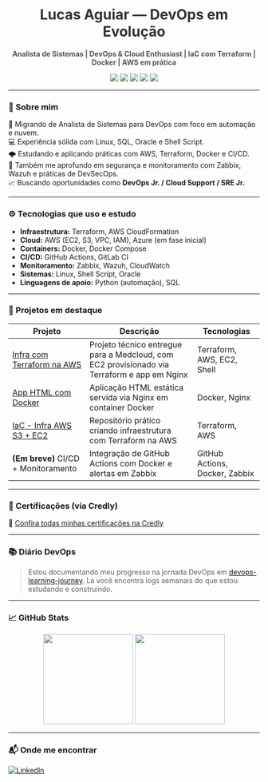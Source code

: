 <h1 align="center" style="color:#333333;">Lucas Aguiar — DevOps em Evolução</h1>

<p align="center">
  <b style="color:#555555;">Analista de Sistemas | DevOps & Cloud Enthusiast | IaC com Terraform | Docker | AWS em prática</b>
</p>

<p align="center">
  <img src="https://img.shields.io/badge/Linux-DevOps-555555?style=for-the-badge&logo=linux&logoColor=white" />
  <img src="https://img.shields.io/badge/Terraform-IaC-555555?style=for-the-badge&logo=terraform&logoColor=white" />
  <img src="https://img.shields.io/badge/AWS-Cloud-555555?style=for-the-badge&logo=amazonaws&logoColor=white" />
  <img src="https://img.shields.io/badge/Docker-Containers-555555?style=for-the-badge&logo=docker&logoColor=white" />
  <img src="https://img.shields.io/badge/GitHub_Actions-CI/CD-555555?style=for-the-badge&logo=githubactions&logoColor=white" />
</p>

---

### 🧠 Sobre mim

🎯 Migrando de Analista de Sistemas para DevOps com foco em automação e nuvem.  
💻 Experiência sólida com Linux, SQL, Oracle e Shell Script.  
🌩️ Estudando e aplicando práticas com AWS, Terraform, Docker e CI/CD.  
🔐 Também me aprofundo em segurança e monitoramento com Zabbix, Wazuh e práticas de DevSecOps.  
📈 Buscando oportunidades como **DevOps Jr. / Cloud Support / SRE Jr.**

---

### ⚙️ Tecnologias que uso e estudo

- **Infraestrutura:** Terraform, AWS CloudFormation  
- **Cloud:** AWS (EC2, S3, VPC, IAM), Azure (em fase inicial)  
- **Containers:** Docker, Docker Compose  
- **CI/CD:** GitHub Actions, GitLab CI  
- **Monitoramento:** Zabbix, Wazuh, CloudWatch  
- **Sistemas:** Linux, Shell Script, Oracle  
- **Linguagens de apoio:** Python (automação), SQL

---

### 🚀 Projetos em destaque

| Projeto | Descrição | Tecnologias |
|--------|-----------|-------------|
| [Infra com Terraform na AWS](https://github.com/AguiarLucass/infra-terraform-medcloud) | Projeto técnico entregue para a Medcloud, com EC2 provisionado via Terraform e app em Nginx | Terraform, AWS, EC2, Shell |
| [App HTML com Docker](https://github.com/AguiarLucass/app-html-docker) | Aplicação HTML estática servida via Nginx em container Docker | Docker, Nginx |
| [IaC - Infra AWS S3 + EC2](https://github.com/AguiarLucass/iac-terraform-aws) | Repositório prático criando infraestrutura com Terraform na AWS | Terraform, AWS |
| **(Em breve)** CI/CD + Monitoramento | Integração de GitHub Actions com Docker e alertas em Zabbix | GitHub Actions, Docker, Zabbix |

---

### 🧾 Certificações (via Credly)

🔗 [Confira todas minhas certificações na Credly](https://www.credly.com/users/lucas-aguiar.7b6efc66)

---

### 📚 Diário DevOps

> Estou documentando meu progresso na jornada DevOps em [devops-learning-journey](https://github.com/AguiarLucass/devops-learning-journey). Lá você encontra logs semanais do que estou estudando e construindo.

---

### 📈 GitHub Stats

<p align="center">
  <img height="180em" src="https://github-readme-stats.vercel.app/api?username=AguiarLucass&show_icons=true&theme=dark&hide_border=true&count_private=true"/>
  <img height="180em" src="https://github-readme-stats.vercel.app/api/top-langs/?username=AguiarLucass&layout=compact&theme=dark&hide_border=true"/>
</p>

---

### 📬 Onde me encontrar

[![LinkedIn](https://img.shields.io/badge/-LinkedIn-555555?style=for-the-badge&logo=linkedin&logoColor=white)](https://www.linkedin.com/in/lucassilva12/)

